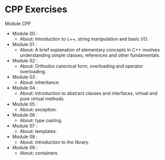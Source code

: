 # CPP Exercises

Module CPP

- Module 00 :
  - About: introduction to c++, string manipulation and basic I/O.
- Module 01 :
  - About: A brief explanation of elementary concepts in C++ involves understanding simple classes, references and other fundamentals.
- Module 02 :
  - About: Orthodox canonical form, overloading and operator overloading.
- Module 03 :
  - About: inheritance.
- Module 04 :
  - About: Introduction to abstract classes and interfaces, virtual and pure virtual methods.
- Module 05 :
  - About: exception.
- Module 06 :
  - About: type casting.
- Module 07 :
  - About: templates.
- Module 08 :
  - About: introduction to the <algorithm> library.
- Module 09 :
  - About: containers.
